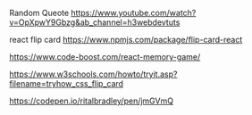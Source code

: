 Random Queote
https://www.youtube.com/watch?v=OpXpwY9Gbzg&ab_channel=h3webdevtuts

react flip card
https://www.npmjs.com/package/flip-card-react

https://www.code-boost.com/react-memory-game/

https://www.w3schools.com/howto/tryit.asp?filename=tryhow_css_flip_card

https://codepen.io/ritalbradley/pen/jmGVmQ
